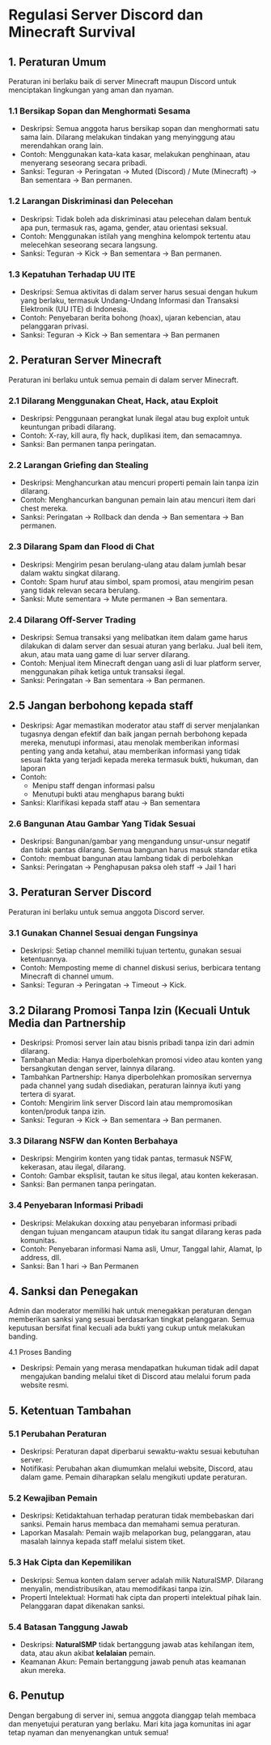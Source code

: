 # Regulasi Server Discord dan Minecraft Survival

## 1. Peraturan Umum

Peraturan ini berlaku baik di server Minecraft maupun Discord untuk menciptakan lingkungan yang aman dan nyaman.

### 1.1 Bersikap Sopan dan Menghormati Sesama
- Deskripsi: Semua anggota harus bersikap sopan dan menghormati satu sama lain. Dilarang melakukan tindakan yang menyinggung atau merendahkan orang lain.
- Contoh: Menggunakan kata-kata kasar, melakukan penghinaan, atau menyerang seseorang secara pribadi.
- Sanksi: Teguran → Peringatan → Muted (Discord) / Mute (Minecraft) → Ban sementara → Ban permanen.

### 1.2 Larangan Diskriminasi dan Pelecehan
- Deskripsi: Tidak boleh ada diskriminasi atau pelecehan dalam bentuk apa pun, termasuk ras, agama, gender, atau orientasi seksual.
- Contoh: Menggunakan istilah yang menghina kelompok tertentu atau melecehkan seseorang secara langsung.
- Sanksi: Teguran → Kick → Ban sementara → Ban permanen.

### 1.3 Kepatuhan Terhadap UU ITE
- Deskripsi: Semua aktivitas di dalam server harus sesuai dengan hukum yang berlaku, termasuk Undang-Undang Informasi dan Transaksi Elektronik (UU ITE) di Indonesia.
- Contoh: Penyebaran berita bohong (hoax), ujaran kebencian, atau pelanggaran privasi.
- Sanksi: Teguran → Kick → Ban sementara → Ban permanen

## 2. Peraturan Server Minecraft

Peraturan ini berlaku untuk semua pemain di dalam server Minecraft.

### 2.1 Dilarang Menggunakan Cheat, Hack, atau Exploit
- Deskripsi: Penggunaan perangkat lunak ilegal atau bug exploit untuk keuntungan pribadi dilarang.
- Contoh: X-ray, kill aura, fly hack, duplikasi item, dan semacamnya.
- Sanksi: Ban permanen tanpa peringatan.

### 2.2 Larangan Griefing dan Stealing
- Deskripsi: Menghancurkan atau mencuri properti pemain lain tanpa izin dilarang.
- Contoh: Menghancurkan bangunan pemain lain atau mencuri item dari chest mereka.
- Sanksi: Peringatan → Rollback dan denda → Ban sementara → Ban permanen.

### 2.3 Dilarang Spam dan Flood di Chat
- Deskripsi: Mengirim pesan berulang-ulang atau dalam jumlah besar dalam waktu singkat dilarang.
- Contoh: Spam huruf atau simbol, spam promosi, atau mengirim pesan yang tidak relevan secara berulang.
- Sanksi: Mute sementara → Mute permanen → Ban sementara.

### 2.4 Dilarang Off-Server Trading
- Deskripsi: Semua transaksi yang melibatkan item dalam game harus dilakukan di dalam server dan sesuai aturan yang berlaku. Jual beli item, akun, atau mata uang game di luar server dilarang.
- Contoh: Menjual item Minecraft dengan uang asli di luar platform server, menggunakan pihak ketiga untuk transaksi ilegal.
- Sanksi: Peringatan → Ban sementara → Ban permanen.

## 2.5 Jangan berbohong kepada staff
- Deskripsi: Agar memastikan moderator atau staff di server menjalankan tugasnya dengan efektif dan baik jangan pernah berbohong kepada mereka, menutupi informasi, atau menolak memberikan informasi penting yang anda ketahui, atau memberikan informasi yang tidak sesuai fakta yang terjadi kepada mereka termasuk bukti, hukuman, dan laporan
- Contoh:
  - Menipu staff dengan informasi palsu
  - Menutupi bukti atau menghapus barang bukti
- Sanksi: Klarifikasi kepada staff atau → Ban sementara

### 2.6 Bangunan Atau Gambar Yang Tidak Sesuai
- Deskripsi: Bangunan/gambar yang mengandung unsur-unsur negatif dan tidak pantas dilarang. Semua bangunan harus masuk standar etika
- Contoh: membuat bangunan atau lambang tidak di perbolehkan
- Sanksi: Peringatan → Penghapusan paksa oleh staff → Jail 1 hari

## 3. Peraturan Server Discord

Peraturan ini berlaku untuk semua anggota Discord server.

### 3.1 Gunakan Channel Sesuai dengan Fungsinya
- Deskripsi: Setiap channel memiliki tujuan tertentu, gunakan sesuai ketentuannya.
- Contoh: Memposting meme di channel diskusi serius, berbicara tentang Minecraft di channel umum.
- Sanksi: Teguran → Peringatan → Timeout → Kick.

## 3.2 Dilarang Promosi Tanpa Izin (Kecuali Untuk Media dan Partnership
- Deskripsi: Promosi server lain atau bisnis pribadi tanpa izin dari admin dilarang.
 - Tambahan Media: Hanya diperbolehkan promosi video atau konten yang bersangkutan dengan server, lainnya dilarang.
 - Tambahkan Partnership: Hanya diperbolehkan promosikan servernya pada channel yang sudah disediakan, peraturan lainnya ikuti yang tertera di syarat.
- Contoh: Mengirim link server Discord lain atau mempromosikan konten/produk tanpa izin.
- Sanksi: Teguran → Kick → Ban sementara → Ban permanen.

### 3.3 Dilarang NSFW dan Konten Berbahaya
- Deskripsi: Mengirim konten yang tidak pantas, termasuk NSFW, kekerasan, atau ilegal, dilarang.
- Contoh: Gambar eksplisit, tautan ke situs ilegal, atau konten kekerasan.
- Sanksi: Ban permanen tanpa peringatan.

### 3.4 Penyebaran Informasi Pribadi
- Deskripsi: Melakukan doxxing atau penyebaran informasi pribadi dengan tujuan mengancam ataupun tidak itu sangat dilarang keras pada komunitas.
- Contoh: Penyebaran informasi Nama asli, Umur, Tanggal lahir, Alamat, Ip address, dll.
- Sanksi: Ban 1 hari → Ban Permanen

## 4. Sanksi dan Penegakan

Admin dan moderator memiliki hak untuk menegakkan peraturan dengan memberikan sanksi yang sesuai berdasarkan tingkat pelanggaran. Semua keputusan bersifat final kecuali ada bukti yang cukup untuk melakukan banding.

4.1 Proses Banding

- Deskripsi: Pemain yang merasa mendapatkan hukuman tidak adil dapat mengajukan banding melalui tiket di Discord atau melalui forum pada website resmi.

## 5. Ketentuan Tambahan

### 5.1 Perubahan Peraturan
- Deskripsi: Peraturan dapat diperbarui sewaktu-waktu sesuai kebutuhan server.
- Notifikasi: Perubahan akan diumumkan melalui website, Discord, atau dalam game. Pemain diharapkan selalu mengikuti update peraturan.

### 5.2 Kewajiban Pemain
- Deskripsi: Ketidaktahuan terhadap peraturan tidak membebaskan dari sanksi. Pemain harus membaca dan memahami semua peraturan.
- Laporkan Masalah: Pemain wajib melaporkan bug, pelanggaran, atau masalah lainnya kepada staff melalui sistem tiket.

### 5.3 Hak Cipta dan Kepemilikan
- Deskripsi: Semua konten dalam server adalah milik NaturalSMP. Dilarang menyalin, mendistribusikan, atau memodifikasi tanpa izin.
- Properti Intelektual: Hormati hak cipta dan properti intelektual pihak lain. Pelanggaran dapat dikenakan sanksi.

### 5.4 Batasan Tanggung Jawab
- Deskripsi: **NaturalSMP** tidak bertanggung jawab atas kehilangan item, data, atau akun akibat **kelalaian** pemain.
- Keamanan Akun: Pemain bertanggung jawab penuh atas keamanan akun mereka.

## 6. Penutup

Dengan bergabung di server ini, semua anggota dianggap telah membaca dan menyetujui peraturan yang berlaku. Mari kita jaga komunitas ini agar tetap nyaman dan menyenangkan untuk semua!
